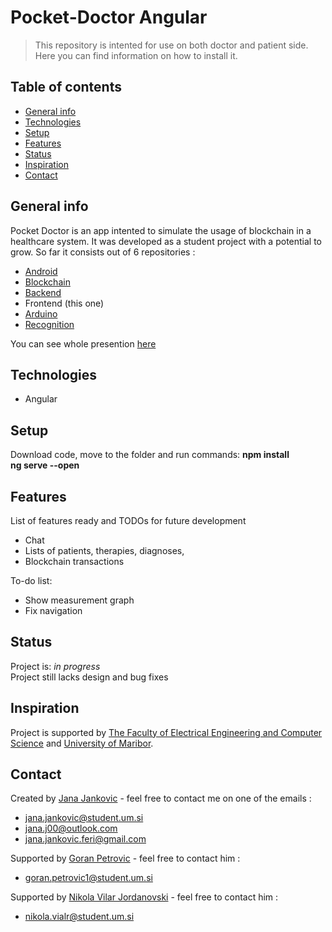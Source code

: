 # Pocket-Doctor Angular
> This repository is intented for use on both doctor and patient side. Here you can find information on how to install it.

## Table of contents
* [General info](#general-info)
* [Technologies](#technologies)
* [Setup](#setup)
* [Features](#features)
* [Status](#status)
* [Inspiration](#inspiration)
* [Contact](#contact)

## General info
Pocket Doctor is an app intented to simulate the usage of blockchain in a healthcare system. It was developed as a student project with a potential to grow. So far it consists out of 6 repositories :
* [Android](https://github.com/JanaJankovic/poc-doc-android)
* [Blockchain](https://github.com/PetrovicGoran/blchain-hopefully-working)
* [Backend](https://github.com/PetrovicGoran/poc-doc-backend)
* Frontend (this one)
* [Arduino](https://github.com/JanaJankovic/poc-doc-arduino)
* [Recognition](https://github.com/JanaJankovic/poc-doc-recognition)

You can see whole presention [here](https://univerzamb-my.sharepoint.com/:p:/g/personal/jana_jankovic_student_um_si/ETQo1_cbyKlDnSKktxM6_YABnMsRZP8nEeGqBBbXq_wHtg?e=2ceRYw)

## Technologies
* Angular

## Setup
Download code, move to the folder and run commands: 
**npm install** </br>
**ng serve --open** </br>

## Features
List of features ready and TODOs for future development
* Chat
* Lists of patients, therapies, diagnoses, 
* Blockchain transactions

To-do list:
* Show measurement graph
* Fix navigation

## Status
Project is: _in progress_ </br>
Project still lacks design and bug fixes

## Inspiration
Project is supported by [The Faculty of Electrical Engineering and Computer Science](https://feri.um.si/) and [University of Maribor](https://www.um.si/Strani/default.aspx).

## Contact
Created by [Jana Jankovic](https://github.com/JanaJankovic) - feel free to contact me on one of the emails :
* jana.jankovic@student.um.si
* jana.j00@outlook.com
* jana.jankovic.feri@gmail.com

Supported by [Goran Petrovic](https://github.com/PetrovicGoran) - feel free to contact him :
* goran.petrovic1@student.um.si

Supported by [Nikola Vilar Jordanovski](https://github.com/NikolaVilar) - feel free to contact him :
* nikola.vialr@student.um.si
